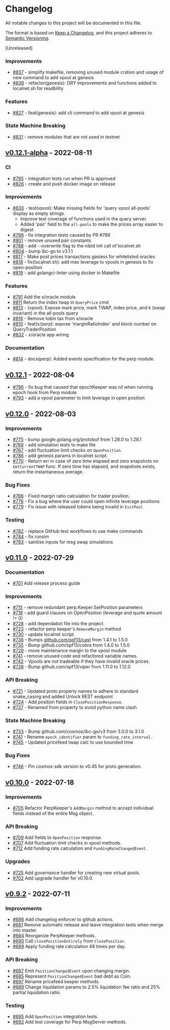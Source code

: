 <!--
Guiding Principles:

Changelogs are for humans, not machines.
There should be an entry for every single version.
The same types of changes should be grouped.
Versions and sections should be linkable.
The latest version comes first.
The release date of each version is displayed.
Mention whether you follow Semantic Versioning.

Usage:

Change log entries are to be added to the Unreleased section under the
appropriate stanza (see below). Each entry should ideally include a tag and
the Github issue reference in the following format:

* (<tag>) \#<issue-number> message

The issue numbers will later be link-ified during the release process so you do
not have to worry about including a link manually, but you can if you wish.

Types of changes (Stanzas):

"Features" for new features.
"Improvements" for changes in existing functionality.
"Deprecated" for soon-to-be removed features.
"Bug Fixes" for any bug fixes.
"Client Breaking" for breaking CLI commands and REST routes used by end-users.
"API Breaking" for breaking exported APIs used by developers building on SDK.
"State Machine Breaking" for any changes that result in a different AppState 
given same genesisState and txList.
Ref: https://keepachangelog.com/en/1.0.0/
-->

# Changelog

All notable changes to this project will be documented in this file.

The format is based on [Keep a Changelog](https://keepachangelog.com/en/1.0.0/),
and this project adheres to [Semantic Versioning](https://semver.org/spec/v2.0.0.html).

[Unreleased]

### Improvements

* [#837](https://github.com/NibiruChain/nibiru/pull/837) - simplify makefile, removing unused module cration and usage of new command to add vpool at genesis
* [#836](https://github.com/NibiruChain/nibiru/pull/836) - refactor(genesis): DRY improvements and functions added to localnet.sh for readbility

### Features

* [#827](https://github.com/NibiruChain/nibiru/pull/827) - feat(genesis): add cli command to add vpool at genesis

### State Machine Breaking

* [#831](https://github.com/NibiruChain/nibiru/pull/831) - remove modules that are not used in testnet

## [v0.12.1-alpha](https://github.com/NibiruChain/nibiru/releases/tag/v0.12.1-alpha) - 2022-08-11

### CI

* [#795](https://github.com/NibiruChain/nibiru/pull/795) - integration tests run when PR is approved
* [#826](https://github.com/NibiruChain/nibiru/pull/826) - create and push docker image on release


### Improvements

* [#830](https://github.com/NibiruChain/nibiru/pull/830) - test(vpool): Make missing fields for 'query vpool all-pools' display as empty strings. 
  - Improve test coverage of functions used in the query server.
  - Added 'pair' field to the `all-pools` to make the prices array easier to digest
* [#798](https://github.com/NibiruChain/nibiru/pull/798) - fix integration tests caused by PR #786
* [#801](https://github.com/NibiruChain/nibiru/pull/801) - remove unused pair constants
* [#788](https://github.com/NibiruChain/nibiru/pull/788) - add --overwrite flag to the nibid init call of localnet.sh
* [#804](https://github.com/NibiruChain/nibiru/pull/804) - bump ibc-go to v3.1.1
* [#817](https://github.com/NibiruChain/nibiru/pull/817) - Make post prices transactions gasless for whitelisted oracles
* [#818](https://github.com/NibiruChain/nibiru/pull/818) - fix(localnet.sh): add max leverage to vpools in genesis to fix open-position
* [#819](https://github.com/NibiruChain/nibiru/pull/819) - add golangci-linter using docker in Makefile

### Features

* [#791](https://github.com/NibiruChain/nibiru/pull/791) Add the x/oracle module
* [#811](https://github.com/NibiruChain/nibiru/pull/811) Return the index twap in `QueryPrice` cmd
* [#813](https://github.com/NibiruChain/nibiru/pull/813) - (vpool): Expose mark price, mark TWAP, index price, and k (swap invariant) in the all-pools query 
* [#816](https://github.com/NibiruChain/nibiru/pull/816) - Remove tobin tax from x/oracle
* [#810](https://github.com/NibiruChain/nibiru/pull/810) - feat(x/perp): expose 'marginRatioIndex' and block number on QueryTraderPosition
* [#832](https://github.com/NibiruChain/nibiru/pull/832) - x/oracle app wiring

### Documentation

* [#814](https://github.com/NibiruChain/nibiru/pull/814) - docs(perp): Added events specification for the perp module.

## [v0.12.1](https://github.com/NibiruChain/nibiru/releases/tag/v0.12.1) - 2022-08-04

* [#796](https://github.com/NibiruChain/nibiru/pull/796) - fix bug that caused that epochKeeper was nil when running epoch hook from Perp module
* [#793](https://github.com/NibiruChain/nibiru/pull/793) - add a vpool parameter to limit leverage in open position

## [v0.12.0](https://github.com/NibiruChain/nibiru/releases/tag/v0.12.0) - 2022-08-03

### Improvements

* [#775](https://github.com/NibiruChain/nibiru/pull/775) - bump google.golang.org/protobuf from 1.28.0 to 1.28.1
* [#768](https://github.com/NibiruChain/nibiru/pull/768) - add simulation tests to make file
* [#767](https://github.com/NibiruChain/nibiru/pull/767) - add fluctuation limit checks on `OpenPosition`.
* [#786](https://github.com/NibiruChain/nibiru/pull/786) - add genesis params in localnet script.
* [#770](https://github.com/NibiruChain/nibiru/pull/770) - Return err in case of zero time elapsed and zero snapshots on `GetCurrentTWAP` func. If zero time has elapsed, and snapshots exists, return the instantaneous average.

### Bug Fixes

* [#766](https://github.com/NibiruChain/nibiru/pull/766) - Fixed margin ratio calculation for trader position.
* [#776](https://github.com/NibiruChain/nibiru/pull/776) - Fix a bug where the user could open infinite leverage positions
* [#779](https://github.com/NibiruChain/nibiru/pull/779) - Fix issue with released tokens being invalid in `ExitPool`

### Testing

* [#782](https://github.com/NibiruChain/nibiru/pull/782) - replace GitHub test workflows to use make commands
* [#784](https://github.com/NibiruChain/nibiru/pull/784) - fix runsim
* [#783](https://github.com/NibiruChain/nibiru/pull/783) - sanitise inputs for msg swap simulations

## [v0.11.0](https://github.com/NibiruChain/nibiru/releases/tag/v0.11.0) - 2022-07-29

### Documentation

* [#701](https://github.com/NibiruChain/nibiru/pull/701) Add release process guide

### Improvements

* [#715](https://github.com/NibiruChain/nibiru/pull/715) - remove redundant perp.Keeper.SetPosition parameters
* [#718](https://github.com/NibiruChain/nibiru/pull/718) - add guard clauses on OpenPosition (leverage and quote amount != 0)
* [#728](https://github.com/NibiruChain/nibiru/pull/728) - add dependabot file into the project.
* [#723](https://github.com/NibiruChain/nibiru/pull/723) - refactor perp keeper's `RemoveMargin` method
* [#730](https://github.com/NibiruChain/nibiru/pull/730) - update localnet script.
* [#736](https://github.com/NibiruChain/nibiru/pull/736) - Bumps [github.com/spf13/cast](https://github.com/spf13/cast) from 1.4.1 to 1.5.0
* [#735](https://github.com/NibiruChain/nibiru/pull/735) - Bump github.com/spf13/cobra from 1.4.0 to 1.5.0
* [#729](https://github.com/NibiruChain/nibiru/pull/729) - move maintenance margin to the vpool module
* [#741](https://github.com/NibiruChain/nibiru/pull/741) - remove unused code and refactored variable names.
* [#742](https://github.com/NibiruChain/nibiru/pull/742) - Vpools are not tradeable if they have invalid oracle prices.
* [#739](https://github.com/NibiruChain/nibiru/pull/739) - Bump github.com/spf13/viper from 1.11.0 to 1.12.0

### API Breaking

* [#721](https://github.com/NibiruChain/nibiru/pull/721) - Updated proto property names to adhere to standard snake_casing and added Unlock REST endpoint
* [#724](https://github.com/NibiruChain/nibiru/pull/724) - Add position fields in `ClosePositionResponse`.
* [#737](https://github.com/NibiruChain/nibiru/pull/737) - Renamed from property to avoid python name clash

### State Machine Breaking

* [#733](https://github.com/NibiruChain/nibiru/pull/733) - Bump github.com/cosmos/ibc-go/v3 from 3.0.0 to 3.1.0
* [#741](https://github.com/NibiruChain/nibiru/pull/741) - Rename `epoch_identifier` param to `funding_rate_interval`.
* [#745](https://github.com/NibiruChain/nibiru/pull/745) - Updated pricefeed twap calc to use bounded time

### Bug Fixes

* [#746](https://github.com/NibiruChain/nibiru/pull/746) - Pin cosmos-sdk version to v0.45 for proto generation.

## [v0.10.0](https://github.com/NibiruChain/nibiru/releases/tag/v0.10.0) - 2022-07-18

### Improvements

* [#705](https://github.com/NibiruChain/nibiru/pull/705) Refactor PerpKeeper's `AddMargin` method to accept individual fields instead of the entire Msg object.

### API Breaking

* [#709](https://github.com/NibiruChain/nibiru/pull/709) Add fields to `OpenPosition` response.
* [#707](https://github.com/NibiruChain/nibiru/pull/707) Add fluctuation limit checks in vpool methods.
* [#712](https://github.com/NibiruChain/nibiru/pull/712) Add funding rate calculation and `FundingRateChangedEvent`.

### Upgrades

* [#725](https://github.com/NibiruChain/nibiru/pull/725) Add governance handler for creating new virtual pools.
* [#702](https://github.com/NibiruChain/nibiru/pull/702) Add upgrade handler for v0.10.0.

## [v0.9.2](https://github.com/NibiruChain/nibiru/releases/tag/v0.9.2) - 2022-07-11

### Improvements

* [#686](https://github.com/NibiruChain/nibiru/pull/686) Add changelog enforcer to github actions.
* [#681](https://github.com/NibiruChain/nibiru/pull/681) Remove automatic release and leave integration tests when merge into master.
* [#684](https://github.com/NibiruChain/nibiru/pull/684) Reorganize PerpKeeper methods.
* [#690](https://github.com/NibiruChain/nibiru/pull/690) Call `closePositionEntirely` from `ClosePosition`.
* [#689](https://github.com/NibiruChain/nibiru/pull/689) Apply funding rate calculation 48 times per day.

### API Breaking

* [#687](https://github.com/NibiruChain/nibiru/pull/687) Emit `PositionChangedEvent` upon changing margin.
* [#685](https://github.com/NibiruChain/nibiru/pull/685) Represent `PositionChangedEvent` bad debt as Coin.
* [#697](https://github.com/NibiruChain/nibiru/pull/697) Rename pricefeed keeper methods.
* [#689](https://github.com/NibiruChain/nibiru/pull/689) Change liquidation params to 2.5% liquidation fee ratio and 25% partial liquidation ratio.

### Testing

* [#695](https://github.com/NibiruChain/nibiru/pull/695) Add `OpenPosition` integration tests.
* [#692](https://github.com/NibiruChain/nibiru/pull/692) Add test coverage for Perp MsgServer methods.
